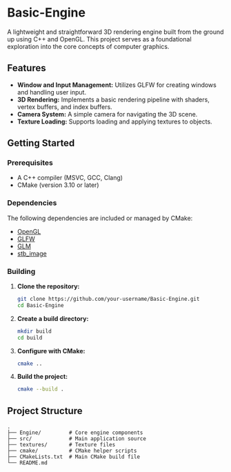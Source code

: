 # Basic-Engine

A lightweight and straightforward 3D rendering engine built from the ground up using C++ and OpenGL. This project serves as a foundational exploration into the core concepts of computer graphics.

## Features

*   **Window and Input Management:** Utilizes GLFW for creating windows and handling user input.
*   **3D Rendering:** Implements a basic rendering pipeline with shaders, vertex buffers, and index buffers.
*   **Camera System:** A simple camera for navigating the 3D scene.
*   **Texture Loading:** Supports loading and applying textures to objects.

## Getting Started

### Prerequisites

*   A C++ compiler (MSVC, GCC, Clang)
*   CMake (version 3.10 or later)

### Dependencies

The following dependencies are included or managed by CMake:

*   [OpenGL](https://www.opengl.org/)
*   [GLFW](https://www.glfw.org/)
*   [GLM](https://glm.g-truc.net/0.9.9/index.html)
*   [stb_image](https://github.com/nothings/stb/blob/master/stb_image.h)

### Building

1.  **Clone the repository:**
    ```bash
    git clone https://github.com/your-username/Basic-Engine.git
    cd Basic-Engine
    ```

2.  **Create a build directory:**
    ```bash
    mkdir build
    cd build
    ```

3.  **Configure with CMake:**
    ```bash
    cmake ..
    ```

4.  **Build the project:**
    ```bash
    cmake --build .
    ```

## Project Structure

```
.
├── Engine/         # Core engine components
├── src/            # Main application source
├── textures/       # Texture files
├── cmake/          # CMake helper scripts
├── CMakeLists.txt  # Main CMake build file
└── README.md
```
